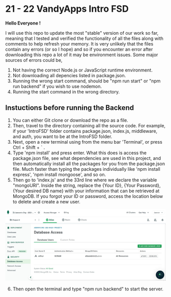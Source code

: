 # 21 - 22 VandyApps Intro FSD

**Hello Everyone !**

I will use this repo to update the most "stable" version of our work so far, meaning that I tested and verified the functionality of all the files along with comments to help refresh your memory. It is very unlikely that the files contain any errors (or so I hope) and so if you encounter an error after downloading this repo a lot of it may be environment issues. Some major sources of errors could be,

1. Not having the correct Node.js or JavaScript runtime environment.
2. Not downloading all depencies listed in package.json.
3. Running the wrong start command, should be "npm run start" or "npm run backend" if you wish to use nodemon.
4. Running the start command in the wrong directory.

## Instuctions before running the Backend
1. You can either Git clone or download the repo as a file.
2. Then, travel to the directory containing all the source code. For example, if your 'IntroFSD' folder contains package.json, index.js, middleware, and auth, you want to be at the IntroFSD folder.
3. Next, open a new terminal using from the menu bar 'Terminal', or press Ctrl + Shift + ` .
4. Type 'npm install' and press enter. What this does is access the package.json file, see what dependencies are used in this project, and then automatically install all the packages for you from the package.json file. Much faster than typing the packages individually like 'npm install express', 'npm install mongoose', and so on.
5. Then go to 'index.js' and the 33rd line where we declare the variable "mongoURI". Inside the string, replace the {Your ID}, {Your Password}, {Your desired DB name} with your information that can be retrieved at MongoDB. If you forgot your ID or password, access the location below to delete and create a new user.

![MongoDB Access](/server/screenshots/MongoUser.JPG)

6. Then open the terminal and type "npm run backend" to start the server.